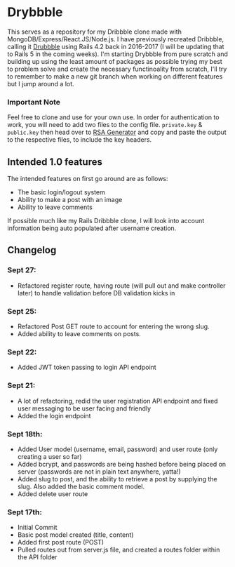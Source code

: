 # Drybbble

This serves as a repository for my Dribbble clone made with MongoDB/Express/React.JS/Node.js. I have previously recreated Dribbble, calling it [Drubbble](https://github.com/diope/drubbble) using Rails 4.2 back in 2016-2017 (I will be updating that to Rails 5 in the coming weeks). I'm starting Drybbble from pure scratch and building up using the least amount of packages as possible trying my best to problem solve and create the necessary functinoality from scratch, I'll try to remember to make a new git branch when working on different features but I jump around a lot. 

### Important Note
Feel free to clone and use for your own use. In order for authentication to work, you will need to add two files to the config file. `private.key` & `public.key` then head over to [RSA Generator](http://travistidwell.com/jsencrypt/demo/) and copy and paste the output to the respective files, to include the key headers.

## Intended 1.0 features

The intended features on first go around are as follows:
  - The basic login/logout system
  - Ability to make a post with an image
  - Ability to leave comments

If possible much like my Rails Dribbble clone, I will look into account information being auto populated after username creation.

## Changelog

### Sept 27:
* Refactored register route, having route (will pull out and make controller later) to handle validation before DB validation kicks in

### Sept 25:
* Refactored Post GET route to account for entering the wrong slug.
* Added ability to leave comments on posts.

### Sept 22:
* Added JWT token passing to login API endpoint

### Sept 21:
* A lot of refactoring, redid the user registration API endpoint and fixed user messaging to be user facing and friendly
* Added the login endpoint

### Sept 18th:
* Added User model (username, email, password) and user route (only creating a user so far)
* Added bcrypt, and passwords are being hashed before being placed on server (passwords are not in plain text anywhere, yatta!)
* Added slug to post, and the ability to retrieve a post by supplying the slug. Also added the basic comment model.
* Added delete user route

### Sept 17th:
* Initial Commit
* Basic post model created (title, content)
* Added first post route (POST)
* Pulled routes out from server.js file, and created a routes folder within the API folder



